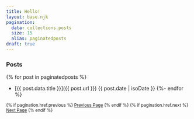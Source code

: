 ```yaml
---
title: Hello!
layout: base.njk
pagination:
  data: collections.posts
  size: 15
  alias: paginatedposts
draft: true
---
```

### Posts

{% for post in paginatedposts %}
- [{{ post.data.title }}]({{ post.url }}) <span class="meta-text">{{ post.date | isoDate }}</span>
{%- endfor %}
<small>
{% if pagination.href.previous %}
  <a href="{{pagination.href.previous}}">Previous Page</a>
{% endif %}
{% if pagination.href.next %}
  <a href="{{pagination.href.next}}">Next Page</a>
{% endif %}
</small>
